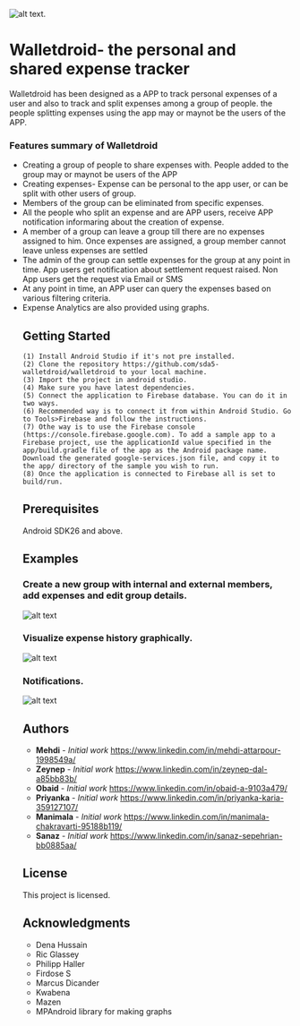 ![alt text](https://github.com/sda5-walletdroid/walletdroid/blob/master/SnapshotsReadme/logowallet.gif ).   

# Walletdroid- the personal and shared expense tracker

Walletdroid has been designed as a APP to track personal expenses of a user and also to track and split expenses among a group of people. the people splitting expenses using the app may or maynot be the users of the APP.

<h3> Features summary of Walletdroid</h3>
<ul>
<li>Creating a group of people to share expenses with. People added to the group may or maynot be users of the APP</li>
<li>Creating expenses- Expense can be personal to the app user, or can be split with other users of group.</li>
<li>Members of the group can be eliminated from specific expenses. </li>
<li>All the people who split an expense and are APP users, receive APP notification informaring about the creation of expense.
<li>A member of a group can leave a group till there are no expenses assigned to him. Once expenses are assigned, a group member cannot leave unless expenses are settled</li>
<li>The admin of the group can settle expenses for the group at any point in time. App users get notification about settlement request raised.
Non App users get the request via Email or SMS</li>
<li>At any point in time, an APP user can query the expenses based on various filtering criteria.</li>
<li>Expense Analytics are also provided using graphs.</li>

## Getting Started

```
(1) Install Android Studio if it's not pre installed.
(2) Clone the repository https://github.com/sda5-walletdroid/walletdroid to your local machine.
(3) Import the project in android studio.
(4) Make sure you have latest dependencies.
(5) Connect the application to Firebase database. You can do it in two ways.
(6) Recommended way is to connect it from within Android Studio. Go to Tools>Firebase and follow the instructions.
(7) Othe way is to use the Firebase console (https://console.firebase.google.com). To add a sample app to a Firebase project, use the applicationId value specified in the app/build.gradle file of the app as the Android package name. Download the generated google-services.json file, and copy it to the app/ directory of the sample you wish to run.
(8) Once the application is connected to Firebase all is set to build/run.
```

## Prerequisites
Android SDK26 and above.

## Examples

### Create a new group with internal and external members, add expenses and edit group details.  

![alt text](https://github.com/sda5-walletdroid/walletdroid/blob/master/SnapshotsReadme/walletGroup4.png )   

### Visualize expense history graphically.   

![alt text](https://github.com/sda5-walletdroid/walletdroid/blob/master/SnapshotsReadme/walletGraph.png )   

### Notifications.   

![alt text](https://github.com/sda5-walletdroid/walletdroid/blob/master/SnapshotsReadme/notifications2.png )   


## Authors

* **Mehdi** - *Initial work* <https://www.linkedin.com/in/mehdi-attarpour-1998549a/>
* **Zeynep** - *Initial work* <https://www.linkedin.com/in/zeynep-dal-a85bb83b/>
* **Obaid** - *Initial work* <https://www.linkedin.com/in/obaid-a-9103a479/>
* **Priyanka** - *Initial work* <https://www.linkedin.com/in/priyanka-karia-359127107/>
* **Manimala** - *Initial work* <https://www.linkedin.com/in/manimala-chakravarti-95188b119/>
* **Sanaz** - *Initial work* <https://www.linkedin.com/in/sanaz-sepehrian-bb0885aa/>


## License

This project is licensed.

## Acknowledgments

* Dena Hussain
* Ric Glassey
* Philipp Haller
* Firdose S
* Marcus Dicander
* Kwabena
* Mazen
* MPAndroid library for making graphs
